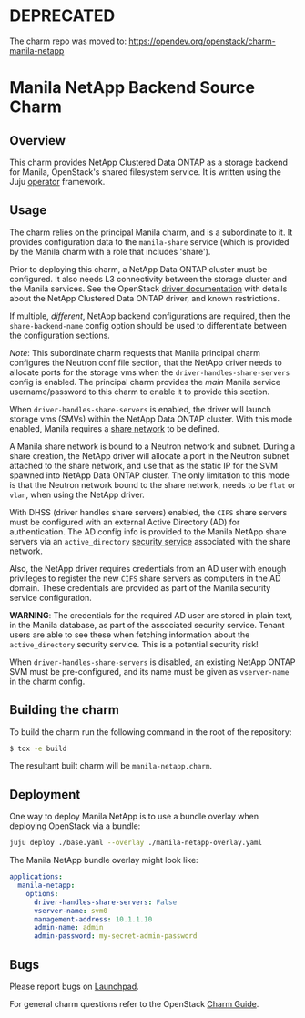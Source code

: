 # DEPRECATED

The charm repo was moved to: https://opendev.org/openstack/charm-manila-netapp

# Manila NetApp Backend Source Charm

## Overview

This charm provides NetApp Clustered Data ONTAP as a storage backend for
Manila, OpenStack's shared filesystem service. It is written using the Juju
[operator][operator-git-repo] framework.

## Usage

The charm relies on the principal Manila charm, and is a subordinate to it. It
provides configuration data to the `manila-share` service (which is provided by
the Manila charm with a role that includes 'share').

Prior to deploying this charm, a NetApp Data ONTAP cluster must be configured.
It also needs L3 connectivity between the storage cluster and the Manila
services. See the OpenStack [driver documentation][driver-doc] with details
about the NetApp Clustered Data ONTAP driver, and known restrictions.

If multiple, _different_, NetApp backend configurations are required, then the
`share-backend-name` config option should be used to differentiate between the
configuration sections.

_Note_: This subordinate charm requests that Manila principal charm configures
the Neutron conf file section, that the NetApp driver needs to allocate ports
for the storage vms when the `driver-handles-share-servers` config is enabled.
The principal charm provides the _main_ Manila service username/password to
this charm to enable it to provide this section.

When `driver-handles-share-servers` is enabled, the driver will launch
storage vms (SMVs) within the NetApp Data ONTAP cluster. With this mode enabled,
Manila requires a [share network][share-networks-doc] to be defined.

A Manila share network is bound to a Neutron network and subnet. During a
share creation, the NetApp driver will allocate a port in the Neutron subnet
attached to the share network, and use that as the static IP for the SVM
spawned into NetApp Data ONTAP cluster. The only limitation to this mode is
that the Neutron network bound to the share network, needs to be `flat` or
`vlan`, when using the NetApp driver.

With DHSS (driver handles share servers) enabled, the `CIFS` share servers must
be configured with an external Active Directory (AD) for authentication. The AD
config info is provided to the Manila NetApp share servers via an
`active_directory` [security service][security-services-doc] associated with
the share network.

Also, the NetApp driver requires credentials from an AD user with enough
privileges to register the new `CIFS` share servers as computers in the AD
domain. These credentials are provided as part of the Manila security service
configuration.

**WARNING**: The credentials for the required AD user are stored in plain text,
in the Manila database, as part of the associated security service. Tenant
users are able to see these when fetching information about the
`active_directory` security service. This is a potential security risk!

When `driver-handles-share-servers` is disabled, an existing NetApp ONTAP
SVM must be pre-configured, and its name must be given as `vserver-name` in
the charm config.

## Building the charm

To build the charm run the following command in the root of the repository:

```bash
$ tox -e build
```

The resultant built charm will be `manila-netapp.charm`.

## Deployment

One way to deploy Manila NetApp is to use a bundle overlay when deploying
OpenStack via a bundle:

```bash
juju deploy ./base.yaml --overlay ./manila-netapp-overlay.yaml
```

The Manila NetApp bundle overlay might look like:

```yaml
applications:
  manila-netapp:
    options:
      driver-handles-share-servers: False
      vserver-name: svm0
      management-address: 10.1.1.10
      admin-name: admin
      admin-password: my-secret-admin-password
```

## Bugs

Please report bugs on [Launchpad][lp-bugs-charm-manila-netapp].

For general charm questions refer to the OpenStack [Charm Guide][cg].

<!-- LINKS -->

[cg]: https://docs.openstack.org/charm-guide
[driver-doc]: https://docs.openstack.org/manila/victoria/configuration/shared-file-systems/drivers/netapp-cluster-mode-driver.html
[share-networks-doc]: https://docs.openstack.org/manila/victoria/admin/shared-file-systems-share-networks.html
[security-services-doc]: https://docs.openstack.org/manila/victoria/admin/shared-file-systems-security-services.html
[lp-bugs-charm-manila-netapp]: https://bugs.launchpad.net/charm-manila-netapp/+filebug
[operator-git-repo]: https://github.com/canonical/operator
